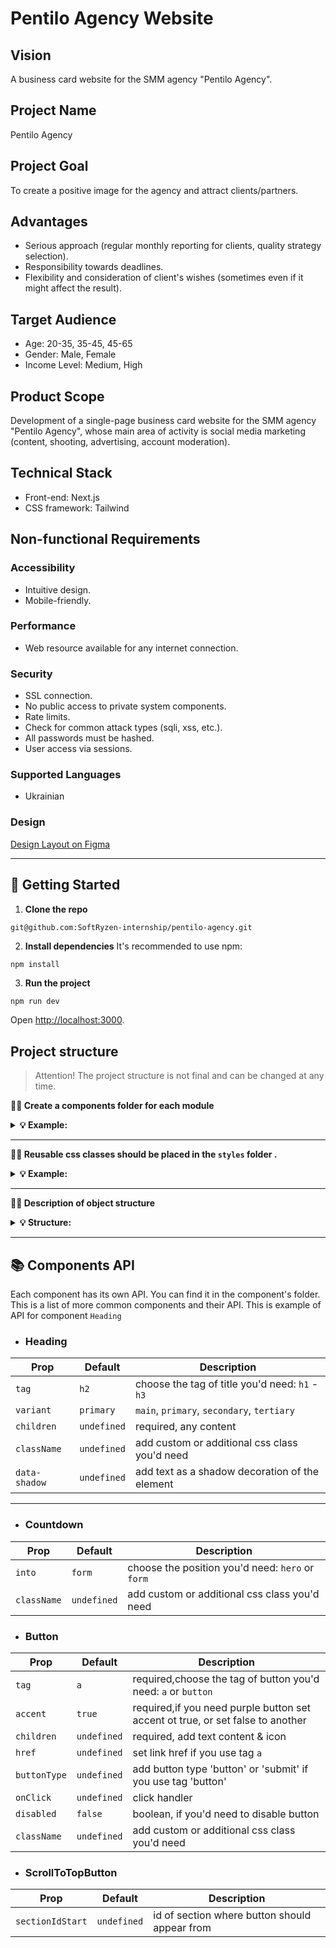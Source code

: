 # Pentilo Agency Website

## Vision

A business card website for the SMM agency "Pentilo Agency".

## Project Name

Pentilo Agency

## Project Goal

To create a positive image for the agency and attract clients/partners.

## Advantages

- Serious approach (regular monthly reporting for clients, quality strategy
  selection).
- Responsibility towards deadlines.
- Flexibility and consideration of client's wishes (sometimes even if it might
  affect the result).

## Target Audience

- Age: 20-35, 35-45, 45-65
- Gender: Male, Female
- Income Level: Medium, High

## Product Scope

Development of a single-page business card website for the SMM agency "Pentilo
Agency", whose main area of activity is social media marketing (content,
shooting, advertising, account moderation).

## Technical Stack

- Front-end: Next.js
- CSS framework: Tailwind

## Non-functional Requirements

### Accessibility

- Intuitive design.
- Mobile-friendly.

### Performance

- Web resource available for any internet connection.

### Security

- SSL connection.
- No public access to private system components.
- Rate limits.
- Check for common attack types (sqli, xss, etc.).
- All passwords must be hashed.
- User access via sessions.

### Supported Languages

- Ukrainian

### Design

[Design Layout on Figma](https://www.figma.com/file/6sZXbMHRLl7lzcZykvfDNO/Pentilo-Agency-Website?type=design&node-id=323-8&mode=design&t=YxWCtpz2RaH0VYH3-0)

---

## 🥁 Getting Started

1. **Clone the repo**

```bash
git@github.com:SoftRyzen-internship/pentilo-agency.git
```

2. **Install dependencies** It's recommended to use npm:

```
npm install
```

3. **Run the project**

```
npm run dev
```

Open [http://localhost:3000](http://localhost:3000).

## Project structure

> Attention! The project structure is not final and can be changed at any time.

**💁‍♀️ Create a components folder for each module**

<details>

<summary><b>💡 Example:</b></summary>

<br/>

```
# ✅ Good

├── layout
    ├── Header
        ├── index.ts
        ├── Header.tsx
    ├── Footer
        ├── index.ts
        ├── Footer.tsx
```

</details>

---

**💁‍♀️ Reusable css classes should be placed in the `styles` folder .**

<details>

<summary><b>💡 Example:</b></summary>

<br/>

```css
/*globals.css */

@layer components {
  .your-class {
    @apply ...;
  }
}
```

</details>

---

**💁‍♀️ Description of object structure**

<details>

<summary><b>💡 Structure: </b></summary>

<br/>

```
src
|-- components -> folder with components
  |-- NameComponent -> folders for each component
    |-- NameComponent.tsx -> main component
    |-- NameComponent.module.css -> css styles for component
    |-- index.ts -> file for re-export
    |-- type.ts -> file for type and interface
    |--variants.ts -> file for animation
 |-- components/ui -> folder with reusable components
  |-- NameComponent -> folders for each component
    |-- NameComponent.tsx -> main component
    |-- NameComponent.module.css -> css styles for component
    |-- index.ts -> file for re-export
    |-- type.ts -> file for type and interface
    |--variants.ts -> file for animation
|-- layout -> components that are used as a main template
|-- app -> pages and routing
|-- public -> static files
|-- styles -> global styles

<!-- You can create these folders already in work -->
|-- data -> data for the project ( from graphql, json, etc.)
|-- hooks -> custom users hooks
|-- utils -> helpers, functions, etc.
```

</details>

---

## 📚 Components API

Each component has its own API. You can find it in the component's folder. This
is a list of more common components and their API. This is example of API for
component `Heading`

- ### Heading

| Prop          | Default     | Description                                     |
| ------------- | ----------- | ----------------------------------------------- |
| `tag`         | `h2`        | choose the tag of title you'd need: `h1` - `h3` |
| `variant`     | `primary`   | `main`, `primary`, `secondary`, `tertiary`      |
| `children`    | `undefined` | required, any content                           |
| `className`   | `undefined` | add custom or additional css class you'd need   |
| `data-shadow` | `undefined` | add text as a shadow decoration of the element  |

---

- ### Countdown

| Prop        | Default     | Description                                      |
| ----------- | ----------- | ------------------------------------------------ |
| `into`      | `form`      | choose the position you'd need: `hero` or `form` |
| `className` | `undefined` | add custom or additional css class you'd need    |

- ### Button

| Prop         | Default     | Description                                                                    |
| ------------ | ----------- | ------------------------------------------------------------------------------ |
| `tag`        | `a`         | required,choose the tag of button you'd need: `a` or `button`                  |
| `accent`     | `true`      | required,if you need purple button set accent ot true, or set false to another |
| `children`   | `undefined` | required, add text content & icon                                              |
| `href`       | `undefined` | set link href if you use tag `a`                                               |
| `buttonType` | `undefined` | add button type 'button' or 'submit' if you use tag 'button'                   |
| `onClick`    | `undefined` | click handler                                                                  |
| `disabled`   | `false`     | boolean, if you'd need to disable button                                       |
| `className`  | `undefined` | add custom or additional css class you'd need                                  |

- ### ScrollToTopButton

| Prop             | Default     | Description                                   |
| ---------------- | ----------- | --------------------------------------------- |
| `sectionIdStart` | `undefined` | id of section where button should appear from |

```

```
